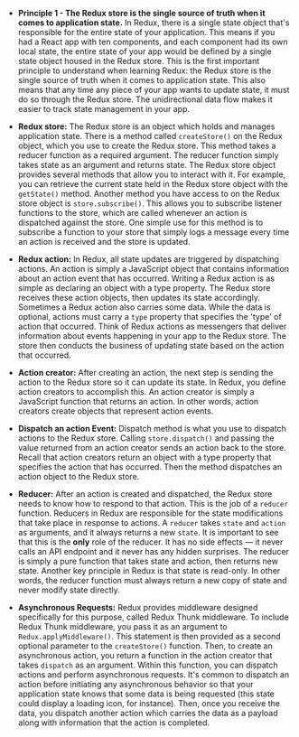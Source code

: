 - **Principle 1 - The Redux store is the single source of truth when it comes to application state.** In Redux, there is a single state object that's responsible for the entire state of your application. This means if you had a React app with ten components, and each component had its own local state, the entire state of your app would be defined by a single state object housed in the Redux store. This is the first important principle to understand when learning Redux: the Redux store is the single source of truth when it comes to application state. This also means that any time any piece of your app wants to update state, it must do so through the Redux store. The unidirectional data flow makes it easier to track state management in your app.

- **Redux store:** The Redux store is an object which holds and manages application state. There is a method called `createStore()` on the Redux object, which you use to create the Redux store. This method takes a reducer function as a required argument. The reducer function simply takes state as an argument and returns state. The Redux store object provides several methods that allow you to interact with it. For example, you can retrieve the current state held in the Redux store object with the `getState()` method. Another method you have access to on the Redux store object is `store.subscribe()`. This allows you to subscribe listener functions to the store, which are called whenever an action is dispatched against the store. One simple use for this method is to subscribe a function to your store that simply logs a message every time an action is received and the store is updated.

- **Redux action:** In Redux, all state updates are triggered by dispatching actions. An action is simply a JavaScript object that contains information about an action event that has occurred. Writing a Redux action is as simple as declaring an object with a type property. The Redux store receives these action objects, then updates its state accordingly. Sometimes a Redux action also carries some data. While the data is optional, actions must carry a `type` property that specifies the 'type' of action that occurred. Think of Redux actions as messengers that deliver information about events happening in your app to the Redux store. The store then conducts the business of updating state based on the action that occurred.

- **Action creator:** After creating an action, the next step is sending the action to the Redux store so it can update its state. In Redux, you define action creators to accomplish this. An action creator is simply a JavaScript function that returns an action. In other words, action creators create objects that represent action events.

- **Dispatch an action Event:** Dispatch method is what you use to dispatch actions to the Redux store. Calling `store.dispatch()` and passing the value returned from an action creator sends an action back to the store. Recall that action creators return an object with a type property that specifies the action that has occurred. Then the method dispatches an action object to the Redux store.

- **Reducer:** After an action is created and dispatched, the Redux store needs to know how to respond to that action. This is the job of a `reducer` function. Reducers in Redux are responsible for the state modifications that take place in response to actions. A `reducer` takes `state` and `action` as arguments, and it always returns a new `state`. It is important to see that this is the **only** role of the reducer. It has no side effects — it never calls an API endpoint and it never has any hidden surprises. The reducer is simply a pure function that takes state and action, then returns new state. Another key principle in Redux is that state is read-only. In other words, the reducer function must always return a new copy of state and never modify state directly.

- **Asynchronous Requests:** Redux provides middleware designed specifically for this purpose, called Redux Thunk middleware. To include Redux Thunk middleware, you pass it as an argument to `Redux.applyMiddleware()`. This statement is then provided as a second optional parameter to the `createStore()` function. Then, to create an asynchronous action, you return a function in the action creator that takes `dispatch` as an argument. Within this function, you can dispatch actions and perform asynchronous requests. It's common to dispatch an action before initiating any asynchronous behavior so that your application state knows that some data is being requested (this state could display a loading icon, for instance). Then, once you receive the data, you dispatch another action which carries the data as a payload along with information that the action is completed.

